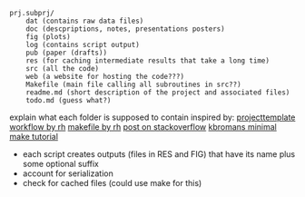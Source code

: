 
```
prj.subprj/
	dat (contains raw data files)
	doc (descpriptions, notes, presentations posters)
	fig (plots)
	log (contains script output)
	pub (paper (drafts))
	res (for caching intermediate results that take a long time)
	src (all the code)
    web (a website for hosting the code???)
	Makefile (main file calling all subroutines in src??)
	readme.md (short description of the project and associated files)
	todo.md (guess what?)
```

explain what each folder is supposed to contain
inspired by:
	[projecttemplate](http://projecttemplate.net/gettingstarted.html)
	[workflow by rh](http://robjhyndman.com/hyndsight/workflow-in-r/)
	[makefile by rh](http://robjhyndman.com/hyndsight/makefiles/)
    [post on stackoverflow](http://stackoverflow.com/questions/1429907/workflow-for-statistical-analysis-and-report-writing)
	[kbromans minimal make tutorial](http://kbroman.org/minimalmake/)
	
- each script creates outputs (files in RES and FIG) that have its name plus some optional suffix 
- account for serialization
- check for cached files (could use make for this)

